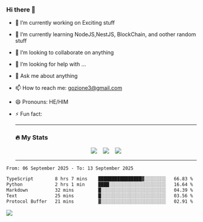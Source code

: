 ### Hi there 👋

<!--
**charlieScript/charlieScript** is a ✨ _special_ ✨ repository because its `README.md` (this file) appears on your GitHub profile.

Here are some ideas to get you started: -->

- 🔭 I’m currently working on Exciting stuff
- 🌱 I’m currently learning NodeJS,NestJS, BlockChain, and oother random stuff
- 👯 I’m looking to collaborate on anything
- 🤔 I’m looking for help with ...
- 💬 Ask me about anything
- 📫 How to reach me: gozione3@gmail.com
- 😄 Pronouns: HE/HIM
- ⚡ Fun fact:


  ---

  ### :fire: My Stats

  <div id="stats" align="center">
  <img src="http://github-readme-streak-stats.herokuapp.com?user=charlieScript&theme=dark&date_format=M%20j%5B%2C%20Y%5D" />&nbsp;&nbsp;&nbsp;
  <img src="https://github-readme-stats.vercel.app/api/top-langs/?username=charlieScript&layout=compact&theme=vision-friendly-dark"/>&nbsp;&nbsp;&nbsp;
  <img src="https://github-readme-stats.vercel.app/api?username=charlieScript&show_icons=true&theme=radical"/>
  </div>

  ---



<!--START_SECTION:waka-->

```txt
From: 06 September 2025 - To: 13 September 2025

TypeScript        8 hrs 7 mins    ████████████████▓░░░░░░░░   66.83 %
Python            2 hrs 1 min     ████░░░░░░░░░░░░░░░░░░░░░   16.64 %
Markdown          32 mins         █░░░░░░░░░░░░░░░░░░░░░░░░   04.39 %
Text              25 mins         █░░░░░░░░░░░░░░░░░░░░░░░░   03.56 %
Protocol Buffer   21 mins         ▓░░░░░░░░░░░░░░░░░░░░░░░░   02.91 %
```

<!--END_SECTION:waka-->
![](https://komarev.com/ghpvc/?username=charlieScript)

